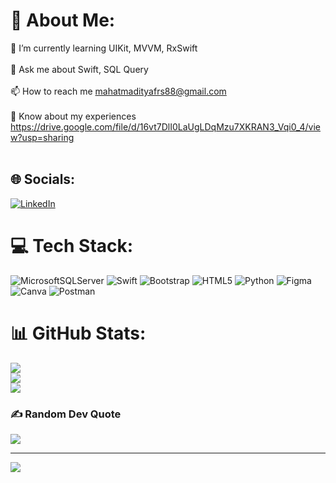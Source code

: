 # 💫 About Me:
🌱 I’m currently learning UIKit, MVVM, RxSwift<br><br>💬 Ask me about Swift, SQL Query<br><br>📫 How to reach me mahatmadityafrs88@gmail.com<br><br>📄 Know about my experiences https://drive.google.com/file/d/16vt7DlI0LaUgLDqMzu7XKRAN3_Vqi0_4/view?usp=sharing<br><br>


## 🌐 Socials:
[![LinkedIn](https://img.shields.io/badge/LinkedIn-%230077B5.svg?logo=linkedin&logoColor=white)](https://linkedin.com/in/mahatmadityafrs) 

# 💻 Tech Stack:
![MicrosoftSQLServer](https://img.shields.io/badge/Microsoft%20SQL%20Server-CC2927?style=for-the-badge&logo=microsoft%20sql%20server&logoColor=white) ![Swift](https://img.shields.io/badge/swift-F54A2A?style=for-the-badge&logo=swift&logoColor=white) ![Bootstrap](https://img.shields.io/badge/bootstrap-%238511FA.svg?style=for-the-badge&logo=bootstrap&logoColor=white) ![HTML5](https://img.shields.io/badge/html5-%23E34F26.svg?style=for-the-badge&logo=html5&logoColor=white) ![Python](https://img.shields.io/badge/python-3670A0?style=for-the-badge&logo=python&logoColor=ffdd54) ![Figma](https://img.shields.io/badge/figma-%23F24E1E.svg?style=for-the-badge&logo=figma&logoColor=white) ![Canva](https://img.shields.io/badge/Canva-%2300C4CC.svg?style=for-the-badge&logo=Canva&logoColor=white) ![Postman](https://img.shields.io/badge/Postman-FF6C37?style=for-the-badge&logo=postman&logoColor=white)
# 📊 GitHub Stats:
![](https://github-readme-stats.vercel.app/api?username=Mafarasya&theme=radical&hide_border=false&include_all_commits=false&count_private=true)<br/>
![](https://github-readme-streak-stats.herokuapp.com/?user=Mafarasya&theme=radical&hide_border=false)<br/>
![](https://github-readme-stats.vercel.app/api/top-langs/?username=Mafarasya&theme=radical&hide_border=false&include_all_commits=false&count_private=true&layout=compact)

### ✍️ Random Dev Quote
![](https://quotes-github-readme.vercel.app/api?type=horizontal&theme=radical)

---
[![](https://visitcount.itsvg.in/api?id=Mafarasya&icon=0&color=0)](https://visitcount.itsvg.in)

<!-- Proudly created with GPRM ( https://gprm.itsvg.in ) -->
